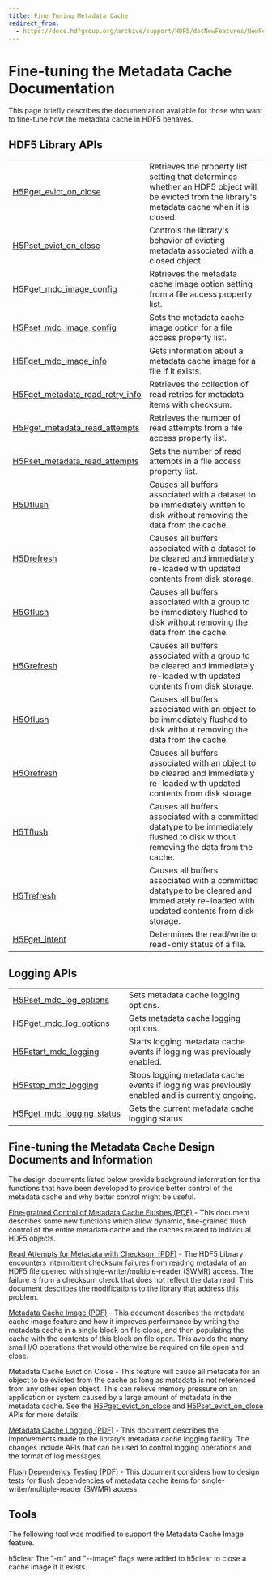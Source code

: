 ```yaml
---
title: Fine Tuning Metadata Cache
redirect_from:
  - https://docs.hdfgroup.org/archive/support/HDF5/docNewFeatures/NewFeaturesFineTuningMetadataCacheDocs.html
---
```


# Fine-tuning the Metadata Cache Documentation

This page briefly describes the documentation available for those who want to fine-tune how the metadata cache in HDF5 behaves.

## HDF5 Library APIs
 
|                   |                                                              |
| ----------------- |:------------------------------------------------------------ |
| [H5Pget_evict_on_close](https://docs.hdfgroup.org/hdf5/v1_14/group___f_a_p_l.html#ga12789fcfeaea073c13202e6401f404a6) | Retrieves the property list setting that determines whether an HDF5 object will be evicted from the library's metadata cache when it is closed. |
| [H5Pset_evict_on_close](https://docs.hdfgroup.org/hdf5/v1_14/group___j_h5_p.html#ga50cff2ac2560cee0471fcbf15dcb86c6) | Controls the library's behavior of evicting metadata associated with a closed object. |
| [H5Pget_mdc_image_config](https://docs.hdfgroup.org/hdf5/v1_14/group___f_a_p_l.html#gaaa18d59ee9efb12626410b1638f76f00) | Retrieves the metadata cache image option setting from a file access property list. |
| [H5Pset_mdc_image_config](https://docs.hdfgroup.org/hdf5/v1_14/group___f_a_p_l.html#ga65cf9fea33d1324009efc2d5db848434) | Sets the metadata cache image option for a file access property list. |
| [H5Fget_mdc_image_info](https://docs.hdfgroup.org/hdf5/v1_14/group___m_d_c.html#ga7b37da15ff80c4aa5c275649f1f45b0a) | Gets information about a metadata cache image for a file if it exists. |
| [H5Fget_metadata_read_retry_info](https://docs.hdfgroup.org/hdf5/v1_14/group___s_w_m_r.html#gaa80bd62f19993e414e383db7d1623e5f) | Retrieves the collection of read retries for metadata items with checksum. |
| [H5Pget_metadata_read_attempts](https://docs.hdfgroup.org/hdf5/v1_14/group___f_a_p_l.html#ga670948d56435920f1e1c2e88b823935e) | Retrieves the number of read attempts from a file access property list. |
| [H5Pset_metadata_read_attempts](https://docs.hdfgroup.org/hdf5/v1_14/group___f_a_p_l.html#gab827cef16ec569c87cec94a8b3f350c5) | Sets the number of read attempts in a file access property list. |
| [H5Dflush](https://docs.hdfgroup.org/hdf5/v1_14/group___h5_d.html#ga4a2175a62baa1e35ad2467bb1fdff1f7) | Causes all buffers associated with a dataset to be immediately written to disk without removing the data from the cache. |
| [H5Drefresh](https://docs.hdfgroup.org/hdf5/v1_14/group___h5_d.html#ga3c1ea7e5db3f62d9cf03dd62d1fb08da) | Causes all buffers associated with a dataset to be cleared and immediately re-loaded with updated contents from disk storage. |
| [H5Gflush](https://docs.hdfgroup.org/hdf5/v1_14/group___h5_g.html#ga1d55dbf931f8003bb329c4340b8fe4d6) | Causes all buffers associated with a group to be immediately flushed to disk without removing the data from the cache. |
| [H5Grefresh](https://docs.hdfgroup.org/hdf5/v1_14/group___h5_g.html#ga0a8bdd0eb1b001222c27d3d39a909840) | Causes all buffers associated with a group to be cleared and immediately re-loaded with updated contents from disk storage. |
| [H5Oflush](https://docs.hdfgroup.org/hdf5/v1_14/group___h5_o.html#gad99f35048cba4534b6393214684f090f) | Causes all buffers associated with an object to be immediately flushed to disk without removing the data from the cache. |
| [H5Orefresh](https://docs.hdfgroup.org/hdf5/v1_14/group___h5_o.html#gaf0318b68be9ab23a92b8a6bee0af9e2f) | Causes all buffers associated with an object to be cleared and immediately re-loaded with updated contents from disk storage. |
| [H5Tflush](https://docs.hdfgroup.org/hdf5/v1_14/group___h5_t.html#gafd60389b49e1e5e6f37caffbe6cbf6e5) | Causes all buffers associated with a committed datatype to be immediately flushed to disk without removing the data from the cache. |
| [H5Trefresh](https://docs.hdfgroup.org/hdf5/v1_14/group___h5_t.html#ga5bc56f6b85e114829dc12d6b18d66f4d) | Causes all buffers associated with a committed datatype to be cleared and immediately re-loaded with updated contents from disk storage. |
| [H5Fget_intent](https://docs.hdfgroup.org/hdf5/v1_14/group___h5_f.html#ga466179d7783d256329c2e3110055a16c) | Determines the read/write or read-only status of a file. |
 
## Logging APIs
 
|                   |                                                              |
| ----------------- |:------------------------------------------------------------ |
| [H5Pset_mdc_log_options](https://docs.hdfgroup.org/hdf5/v1_14/group___f_a_p_l.html#ga4d7206c5679d7243410058eceae59b2c) | Sets metadata cache logging options. |
| [H5Pget_mdc_log_options](https://docs.hdfgroup.org/hdf5/v1_14/group___f_a_p_l.html#gaa3a1ca6e294cc5074933239cc3d0e4a3) | Gets metadata cache logging options. |
| [H5Fstart_mdc_logging](https://docs.hdfgroup.org/hdf5/v1_14/group___m_d_c.html#ga378fb5863071278b47070cf205f53e67) | Starts logging metadata cache events if logging was previously enabled. |
| [H5Fstop_mdc_logging](https://docs.hdfgroup.org/hdf5/v1_14/group___m_d_c.html#ga78627b23010f82002b837f4d312bf234) | Stops logging metadata cache events if logging was previously enabled and is currently ongoing. |
| [H5Fget_mdc_logging_status](https://docs.hdfgroup.org/hdf5/v1_14/group___m_d_c.html#ga998ebdc7b5190cf3d0fdf2fbe71e9780) | Gets the current metadata cache logging status. |
 
## Fine-tuning the Metadata Cache Design Documents and Information

The design documents listed below provide background information for the functions that have been developed to provide better control of the metadata cache and why better control might be useful.
 
[Fine-grained Control of Metadata Cache Flushes (PDF)](https://docs.hdfgroup.org/hdf5/rfc/RFC%20H5Ocork%20v5%20new%20fxn%20names.pdf) - This document describes some new functions which allow dynamic, fine-grained flush control of the entire metadata cache and the caches related to individual HDF5 objects.
 
[Read Attempts for Metadata with Checksum (PDF)](https://docs.hdfgroup.org/hdf5/rfc/RFC-Read-Attempts-for-Metadata-with-Checksum-v3.pdf) - The HDF5 Library encounters intermittent checksum failures from reading metadata of an HDF5 file opened with single-writer/multiple-reader (SWMR) access. The failure is from a checksum check that does not reflect the data read. This document describes the modifications to the library that address this problem.
 
[Metadata Cache Image (PDF)](https://docs.hdfgroup.org/hdf5/rfc/cache_image_RFC_150929-QAK.docx.pdf) - This document describes the metadata cache image feature and how it improves performance by writing the metadata cache in a single block on file close, and then populating the cache with the contents of this block on file open. This avoids the many small I/O operations that would otherwise be required on file open and close.
 
Metadata Cache Evict on Close - This feature will cause all metadata for an object to be evicted from the cache as long as metadata is not referenced from any other open object. This can relieve memory pressure on an application or system caused by a large amount of metadata in the metadata cache. See the [H5Pget_evict_on_close](https://docs.hdfgroup.org/hdf5/v1_14/group___f_a_p_l.html#ga12789fcfeaea073c13202e6401f404a6) and [H5Pset_evict_on_close](https://docs.hdfgroup.org/hdf5/v1_14/group___f_a_p_l.html#gaa44cc0e592608e12082dad9305b3c74d) APIs for more details.
 
[Metadata Cache Logging (PDF)](https://docs.hdfgroup.org/hdf5/rfc/Design-MetadataCache-Logging-THG20140224-v4.pdf) - This document describes the improvements made to the library’s metadata cache logging facility. The changes include APIs that can be used to control logging operations and the format of log messages.
 
[Flush Dependency Testing (PDF)](https://docs.hdfgroup.org/hdf5/rfc/Design-HDF5-FlushDependencyTesting-20130630-v1.1.pdf) - This document considers how to design tests for flush dependencies of metadata cache items for single-writer/multiple-reader (SWMR) access.
 
## Tools

The following tool was modified to support the Metadata Cache Image feature.

h5clear	The "-m" and "--image" flags were added to h5clear to close a cache image if it exists.

